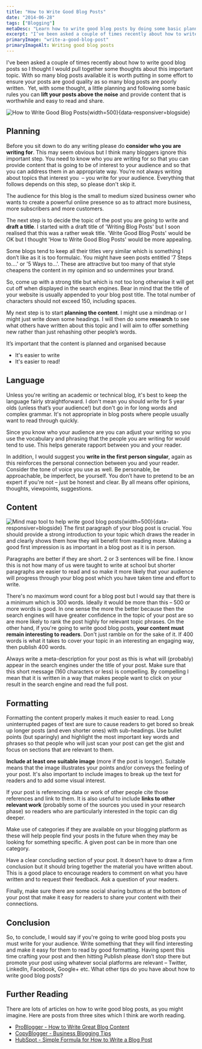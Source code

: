 ```yaml
---
title: "How to Write Good Blog Posts"
date: "2014-06-28"
tags: ["Blogging"]
metaDesc: "Learn how to write good blog posts by doing some basic planning the following a few simple rules. Raise the quality of your blog posts above the noise."
excerpt: "I’ve been asked a couple of times recently about how to write good blog posts so I thought I would pull together some thoughts about this important topic. With so many blog posts available it is worth putting in some effort to ensure your posts are good quality as so many blog posts are poorly written. Yet, with some thought, a little planning and following some basic rules you can <strong>lift your posts above the noise</strong> and provide content that is worthwhile and easy to read and share."
primaryImage: "write-a-good-blog-post"
primaryImageAlt: Writing good blog posts
---
```


I've been asked a couple of times recently about how to write good blog posts so I thought I would pull together some thoughts about this important topic. With so many blog posts available it is worth putting in some effort to ensure your posts are good quality as so many blog posts are poorly written.  Yet, with some thought, a little planning and following some basic rules you can **lift your posts above the noise** and provide content that is worthwhile and easy to read and share.

![How to Write Good Blog Posts](/optim/blog/write-a-good-blog-post.jpg){width=500}{data-responsiver=blogside}
## Planning
Before you sit down to do any writing please do **consider who you are writing for**. This may seem obvious but I think many bloggers ignore this important step. You need to know who you are writing for so that you can provide content that is going to be of interest to your audience and so that you can address them in an appropriate way. You’re not always writing about topics that interest you  – you write for your audience. Everything that follows depends on this step, so please don't skip it.

The audience for this blog is the small to medium sized business owner who wants to create a powerful online presence so as to attract more business, more subscribers and more customers.

The next step is to decide the topic of the post you are going to write and **draft a title**. I started with a draft title of 'Writing Blog Posts' but I soon realised that this was a rather weak title. 'Write Good Blog Posts' would be OK but I thought 'How to Write Good Blog Posts' would be more appealing.

Some blogs tend to keep all their titles very similar which is something I don’t like as it is too formulaic. You might have seen posts entitled '7 Steps to….' or '5 Ways to…'. These are attractive but too many of that style cheapens the content in my opinion and so undermines your brand.

So, come up with a strong title but which is not too long otherwise it will get cut off when displayed in the search engines. Bear in mind that the title of your website is usually appended to your blog post title. The total number of characters should not exceed 150, including spaces.

My next step is to start **planning the content**. I might use a mindmap or I might just write down some headings. I will then do some **research** to see what others have written about this topic and I will aim to offer something new rather than just rehashing other people’s words.

It’s important that the content is planned and organised because

- It's easier to write
- It's easier to read!

## Language
Unless you're writing an academic or technical blog, it's best to keep the language fairly straightforward. I don't mean you should write for 5 year olds (unless that’s your audience!) but don't go in for long words and complex grammar. It's not appropriate in blog posts where people usually want to read through quickly.

Since you know who your audience are you can adjust your writing so you use the vocabulary and phrasing that the people you are writing for would tend to use. This helps generate rapport between you and your reader.

In addition, I would suggest you **write in the first person singular**, again as this reinforces the personal connection between you and your reader. Consider the tone of voice you use as well. Be personable, be approachable, be imperfect, be yourself. You don’t have to pretend to be an expert if you're not – just be honest and clear. By all means offer opinions, thoughts, viewpoints, suggestions.

## Content
![Mind map tool to help write good blog posts](/optim/blog/mind-map.jpg){width=500}{data-responsiver=blogside}
The first paragraph of your blog post is crucial. You should provide a strong introduction to your topic which draws the reader in and clearly shows them how they will benefit from reading more. Making a good first impression is as important in a blog post as it is in person.

Paragraphs are better if they are short. 2 or 3 sentences will be fine. I know this is not how many of us were taught to write at school but shorter paragraphs are easier to read and so make it more likely that your audience will progress through your blog post which you have taken time and effort to write.

There's no maximum word count for a blog post but I would say that there is a minimum which is 300 words. Ideally it would be more than this – 500 or more words is good. In one sense the more the better because then the search engines will have greater confidence in the topic of your post are so are more likely to rank the post highly for relevant topic phrases. On the other hand, if you're going to write good blog posts, **your content must remain interesting to readers**. Don't just ramble on for the sake of it. If 400 words is what it takes to cover your topic in an interesting an engaging way, then publish 400 words.

Always write a meta-description for your post as this is what will (probably) appear in the search engines under the title of your post. Make sure that this short message (160 characters or less) is compelling. By compelling I mean that it is written in a way that makes people want to click on your result in the search engine and read the full post.

## Formatting
Formatting the content properly makes it much easier to read. Long uninterrupted pages of text are sure to cause readers to get bored so break up longer posts (and even shorter ones) with sub-headings. Use bullet points (but sparingly) and highlight the most important key words and phrases so that people who will just scan your post can get the gist and focus on sections that are relevant to them.

**Include at least one suitable image** (more if the post is longer). Suitable means that the image illustrates your points and/or conveys the feeling of your post. It's also important to include images to break up the text for readers and to add some visual interest.

If your post is referencing data or work of other people cite those references and link to them. It is also useful to include **links to other relevant work** (probably some of the sources you used in your research phase) so readers who are particularly interested in the topic can dig deeper.

Make use of categories if they are available on your blogging platform as these will help people find your posts in the future when they may be looking for something specific. A given post can be in more than one category.

Have a clear concluding section of your post. It doesn’t have to draw a firm conclusion but it should bring together the material you have written about. This is a good place to encourage readers to comment on what you have written and to request their feedback. Ask a question of your readers.

Finally, make sure there are some social sharing buttons at the bottom of your post that make it easy for readers to share your content with their connections.

## Conclusion
So, to conclude, I would say if you're going to write good blog posts you must write for your audience. Write something that they will find interesting and make it easy for them to read by good formatting. Having spent this time crafting your post and then hitting Publish please don’t stop there but promote your post using whatever social platforms are relevant – Twitter, LinkedIn, Facebook, Google+ etc. What other tips do you have about how to write good blog posts?

## Further Reading
There are lots of articles on how to write good blog posts, as you might imagine. Here are posts from three sites which I think are worth reading.

* [ProBlogger - How to Write Great Blog Content](https://problogger.com/how-to-write-great-blog-content/)
* [CopyBlogger - Business Blogging Tips](https://www.copyblogger.com/business-blogging-tips/)
* [HubSpot - Simple Formula for How to Write a Blog Post](https://blog.hubspot.com/marketing/how-to-write-blog-post-simple-formula-ht)
